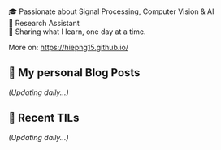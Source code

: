 🎓 Passionate about Signal Processing, Computer Vision & AI  
🔬 Research Assistant  
📖 Sharing what I learn, one day at a time.

More on: https://hiepng15.github.io/

## 📰 My personal Blog Posts
<!-- BLOG_SECTION -->
*(Updating daily...)*
<!-- END_BLOG_SECTION -->

## 📝 Recent TILs
<!-- TIL_SECTION -->
*(Updating daily...)*
<!-- END_TIL_SECTION -->
